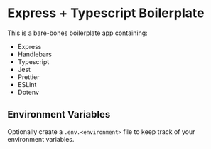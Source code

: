 # Express + Typescript Boilerplate

This is a bare-bones boilerplate app containing:

- Express
- Handlebars
- Typescript
- Jest
- Prettier
- ESLint
- Dotenv

## Environment Variables

Optionally create a `.env.<environment>` file to keep track of your
environment variables.
